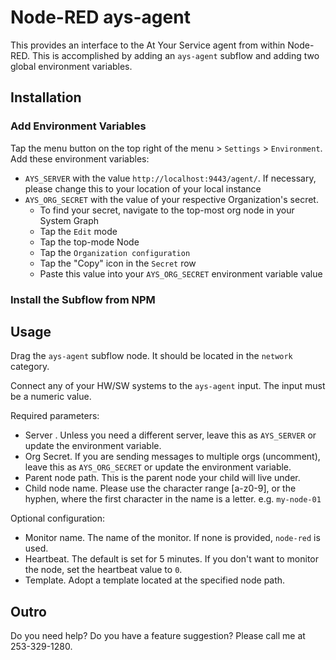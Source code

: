 # Node-RED ays-agent

This provides an interface to the At Your Service agent from within Node-RED. This is accomplished by adding an `ays-agent` subflow and adding two global environment variables.

## Installation

### Add Environment Variables

Tap the menu button on the top right of the menu > `Settings` > `Environment`. Add these environment variables:

- `AYS_SERVER` with the value `http://localhost:9443/agent/`. If necessary, please change this to your location of your local instance
- `AYS_ORG_SECRET` with the value of your respective Organization's secret.
  - To find your secret, navigate to the top-most org node in your System Graph
  - Tap the `Edit` mode
  - Tap the top-mode Node
  - Tap the `Organization configuration`
  - Tap the "Copy" icon in the `Secret` row
  - Paste this value into your `AYS_ORG_SECRET` environment variable value

### Install the Subflow from NPM



## Usage

Drag the `ays-agent` subflow node. It should be located in the `network` category.

Connect any of your HW/SW systems to the `ays-agent` input. The input must be a numeric value.

Required parameters:
- Server . Unless you need a different server, leave this as `AYS_SERVER` or update the environment variable.
- Org Secret. If you are sending messages to multiple orgs (uncomment),  leave this as `AYS_ORG_SECRET` or update the environment variable.
- Parent node path. This is the parent node your child will live under.
- Child node name. Please use the character range [a-z0-9], or the hyphen, where the first character in the name is a letter. e.g. `my-node-01`

Optional configuration:
- Monitor name. The name of the monitor. If none is provided, `node-red` is used.
- Heartbeat. The default is set for 5 minutes. If you don't want to monitor the node, set the heartbeat value to `0`.
- Template. Adopt a template located at the specified node path.

## Outro

Do you need help? Do you have a feature suggestion? Please call me at 253-329-1280.
